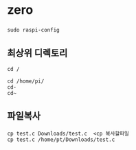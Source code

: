 # zero
###
```
sudo raspi-config
```

최상위 디렉토리
---
```
cd / 
```
```
cd /home/pi/
cd-
cd~
```
파일복사
---
```
cp test.c Downloads/test.c  <cp 복사할파일 
cp test.c /home/pt/Downloads/test.c
```
